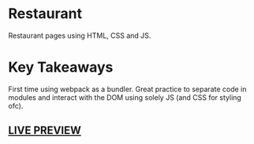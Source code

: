 # Restaurant

Restaurant pages using HTML, CSS and JS.

# Key Takeaways

First time using webpack as a bundler. Great practice to separate code in modules and interact with the DOM using solely JS (and CSS for styling ofc).

## [LIVE PREVIEW](https://blancpain.github.io/restaurant-page)
